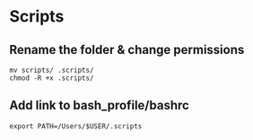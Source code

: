 # Scripts

## Rename the folder & change permissions 
```
mv scripts/ .scripts/ 
chmod -R +x .scripts/  
```
## Add link to bash_profile/bashrc
```
export PATH=/Users/$USER/.scripts
```

